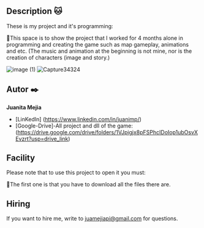 ## Description 🐱 

These is my project and it's programming:

🐺This space is to show the project that I worked for 4 months alone in programming and creating the game such as map gameplay, animations and etc. (The music and animation at the beginning is not mine, nor is the creation of characters (image and story.)

![image (1)](https://github.com/user-attachments/assets/15505f19-36bd-4570-b33f-7287ba86b716)
![Capture34324](https://github.com/user-attachments/assets/ae57501d-99e1-46c5-8e6f-f3d8585f8e54)

## Autor ✒️
**Juanita Mejia**

* [LinKedIn] (https://www.linkedin.com/in/juanimp/)
* [Google-Drive]-All project and dll of the game:(https://drive.google.com/drive/folders/1VJpigjx8pFSPhcIDoIop1ubOsvXEvzrt?usp=drive_link)

## Facility
Please note that to use this project to open it you must:

🦝The first one is that you have to download all the files there are.

## Hiring
If you want to hire me, write to juamejiapi@gmail.com for questions.

